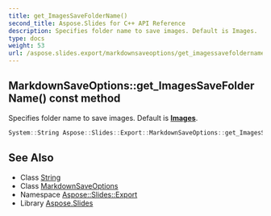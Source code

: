 ```yaml
---
title: get_ImagesSaveFolderName()
second_title: Aspose.Slides for C++ API Reference
description: Specifies folder name to save images. Default is Images.
type: docs
weight: 53
url: /aspose.slides.export/markdownsaveoptions/get_imagessavefoldername/
---
```

## MarkdownSaveOptions::get_ImagesSaveFolderName() const method


Specifies folder name to save images. Default is **[Images](../../../aspose.slides/images/)**.

```cpp
System::String Aspose::Slides::Export::MarkdownSaveOptions::get_ImagesSaveFolderName() const
```

## See Also

* Class [String](../../../system/string/)
* Class [MarkdownSaveOptions](../)
* Namespace [Aspose::Slides::Export](../../)
* Library [Aspose.Slides](../../../)